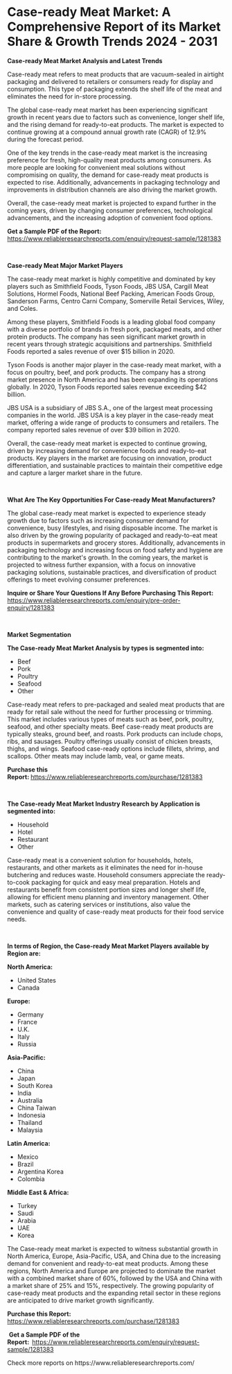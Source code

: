 <p><h1>Case-ready Meat Market: A Comprehensive Report of its Market Share & Growth Trends 2024 - 2031</h1></p><p><strong>Case-ready Meat Market Analysis and Latest Trends</strong></p>
<p><p>Case-ready meat refers to meat products that are vacuum-sealed in airtight packaging and delivered to retailers or consumers ready for display and consumption. This type of packaging extends the shelf life of the meat and eliminates the need for in-store processing.</p><p>The global case-ready meat market has been experiencing significant growth in recent years due to factors such as convenience, longer shelf life, and the rising demand for ready-to-eat products. The market is expected to continue growing at a compound annual growth rate (CAGR) of 12.9% during the forecast period.</p><p>One of the key trends in the case-ready meat market is the increasing preference for fresh, high-quality meat products among consumers. As more people are looking for convenient meal solutions without compromising on quality, the demand for case-ready meat products is expected to rise. Additionally, advancements in packaging technology and improvements in distribution channels are also driving the market growth.</p><p>Overall, the case-ready meat market is projected to expand further in the coming years, driven by changing consumer preferences, technological advancements, and the increasing adoption of convenient food options.</p></p>
<p><strong>Get a Sample PDF of the Report:&nbsp;</strong> <a href="https://www.reliableresearchreports.com/enquiry/request-sample/1281383">https://www.reliableresearchreports.com/enquiry/request-sample/1281383</a></p>
<p>&nbsp;</p>
<p><strong>Case-ready Meat Major Market Players</strong></p>
<p><p>The case-ready meat market is highly competitive and dominated by key players such as Smithfield Foods, Tyson Foods, JBS USA, Cargill Meat Solutions, Hormel Foods, National Beef Packing, American Foods Group, Sanderson Farms, Centro Carni Company, Somerville Retail Services, Wiley, and Coles.</p><p>Among these players, Smithfield Foods is a leading global food company with a diverse portfolio of brands in fresh pork, packaged meats, and other protein products. The company has seen significant market growth in recent years through strategic acquisitions and partnerships. Smithfield Foods reported a sales revenue of over $15 billion in 2020.</p><p>Tyson Foods is another major player in the case-ready meat market, with a focus on poultry, beef, and pork products. The company has a strong market presence in North America and has been expanding its operations globally. In 2020, Tyson Foods reported sales revenue exceeding $42 billion.</p><p>JBS USA is a subsidiary of JBS S.A., one of the largest meat processing companies in the world. JBS USA is a key player in the case-ready meat market, offering a wide range of products to consumers and retailers. The company reported sales revenue of over $39 billion in 2020.</p><p>Overall, the case-ready meat market is expected to continue growing, driven by increasing demand for convenience foods and ready-to-eat products. Key players in the market are focusing on innovation, product differentiation, and sustainable practices to maintain their competitive edge and capture a larger market share in the future.</p></p>
<p>&nbsp;</p>
<p><strong>What Are The Key Opportunities For Case-ready Meat Manufacturers?</strong></p>
<p><p>The global case-ready meat market is expected to experience steady growth due to factors such as increasing consumer demand for convenience, busy lifestyles, and rising disposable income. The market is also driven by the growing popularity of packaged and ready-to-eat meat products in supermarkets and grocery stores. Additionally, advancements in packaging technology and increasing focus on food safety and hygiene are contributing to the market's growth. In the coming years, the market is projected to witness further expansion, with a focus on innovative packaging solutions, sustainable practices, and diversification of product offerings to meet evolving consumer preferences.</p></p>
<p><strong>Inquire or Share Your Questions If Any Before Purchasing This Report:</strong> <a href="https://www.reliableresearchreports.com/enquiry/pre-order-enquiry/1281383">https://www.reliableresearchreports.com/enquiry/pre-order-enquiry/1281383</a></p>
<p>&nbsp;</p>
<p><strong>Market Segmentation</strong></p>
<p><strong>The Case-ready Meat Market Analysis by types is segmented into:</strong></p>
<p><ul><li>Beef</li><li>Pork</li><li>Poultry</li><li>Seafood</li><li>Other</li></ul></p>
<p><p>Case-ready meat refers to pre-packaged and sealed meat products that are ready for retail sale without the need for further processing or trimming. This market includes various types of meats such as beef, pork, poultry, seafood, and other specialty meats. Beef case-ready meat products are typically steaks, ground beef, and roasts. Pork products can include chops, ribs, and sausages. Poultry offerings usually consist of chicken breasts, thighs, and wings. Seafood case-ready options include fillets, shrimp, and scallops. Other meats may include lamb, veal, or game meats.</p></p>
<p><strong>Purchase this Report:&nbsp;</strong><a href="https://www.reliableresearchreports.com/purchase/1281383">https://www.reliableresearchreports.com/purchase/1281383</a></p>
<p>&nbsp;</p>
<p><strong>The Case-ready Meat Market Industry Research by Application is segmented into:</strong></p>
<p><ul><li>Household</li><li>Hotel</li><li>Restaurant</li><li>Other</li></ul></p>
<p><p>Case-ready meat is a convenient solution for households, hotels, restaurants, and other markets as it eliminates the need for in-house butchering and reduces waste. Household consumers appreciate the ready-to-cook packaging for quick and easy meal preparation. Hotels and restaurants benefit from consistent portion sizes and longer shelf life, allowing for efficient menu planning and inventory management. Other markets, such as catering services or institutions, also value the convenience and quality of case-ready meat products for their food service needs.</p></p>
<p>&nbsp;</p>
<p><strong>In terms of Region, the Case-ready Meat Market Players available by Region are:</strong></p>
<p>
    <p> <strong> North America: </strong>
        <ul>
            <li>United States</li>
            <li>Canada</li>
        </ul>
        </p> 
    <p> <strong> Europe: </strong>
        <ul>
            <li>Germany</li>
            <li>France</li>
            <li>U.K.</li>
            <li>Italy</li>
            <li>Russia</li>
        </ul>
        </p> 
    <p> <strong> Asia-Pacific: </strong>
        <ul>
            <li>China</li>
            <li>Japan</li>
            <li>South Korea</li>
            <li>India</li>
            <li>Australia</li>
            <li>China Taiwan</li>
            <li>Indonesia</li>
            <li>Thailand</li>
            <li>Malaysia</li>
        </ul>
        </p> 
    <p> <strong> Latin America: </strong>
        <ul>
            <li>Mexico</li>
            <li>Brazil</li>
            <li>Argentina Korea</li>
            <li>Colombia</li>
        </ul>
        </p> 
    <p> <strong> Middle East & Africa: </strong>
        <ul>
            <li>Turkey</li>
            <li>Saudi</li>
            <li>Arabia</li>
            <li>UAE</li>
            <li>Korea</li>
        </ul>
    </p>
    </p>
<p><p>The Case-ready meat market is expected to witness substantial growth in North America, Europe, Asia-Pacific, USA, and China due to the increasing demand for convenient and ready-to-eat meat products. Among these regions, North America and Europe are projected to dominate the market with a combined market share of 60%, followed by the USA and China with a market share of 25% and 15%, respectively. The growing popularity of case-ready meat products and the expanding retail sector in these regions are anticipated to drive market growth significantly.</p></p>
<p><strong>Purchase this Report: </strong><a href="https://www.reliableresearchreports.com/purchase/1281383">https://www.reliableresearchreports.com/purchase/1281383</a></p>
<p>&nbsp;<strong>Get a Sample PDF of the Report:&nbsp;&nbsp;</strong><a href="https://www.reliableresearchreports.com/enquiry/request-sample/1281383">https://www.reliableresearchreports.com/enquiry/request-sample/1281383</a></p>
<p><strong></strong></p>
<p>Check more reports on https://www.reliableresearchreports.com/</p>